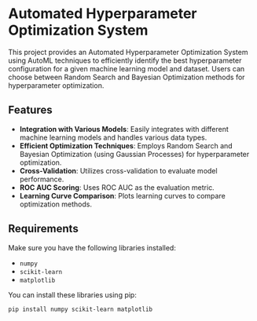 # Automated Hyperparameter Optimization System

This project provides an Automated Hyperparameter Optimization System using AutoML techniques to efficiently identify the best hyperparameter configuration for a given machine learning model and dataset. Users can choose between Random Search and Bayesian Optimization methods for hyperparameter optimization.

## Features

- **Integration with Various Models**: Easily integrates with different machine learning models and handles various data types.
- **Efficient Optimization Techniques**: Employs Random Search and Bayesian Optimization (using Gaussian Processes) for hyperparameter optimization.
- **Cross-Validation**: Utilizes cross-validation to evaluate model performance.
- **ROC AUC Scoring**: Uses ROC AUC as the evaluation metric.
- **Learning Curve Comparison**: Plots learning curves to compare optimization methods.

## Requirements

Make sure you have the following libraries installed:

- `numpy`
- `scikit-learn`
- `matplotlib`

You can install these libraries using pip:

```bash
pip install numpy scikit-learn matplotlib

 
 
